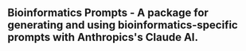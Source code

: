 ## Bioinformatics Prompts - A package for generating and using bioinformatics-specific prompts with Anthropics's Claude AI. 